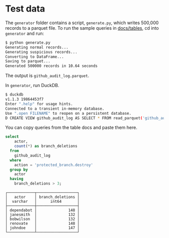 # Test data

The `generator` folder contains a script, `generate.py`, which writes 500,000 records to a parquet file. To run the sample queries in [docs/tables](../tables), cd into `generator` and run:

```bash
$ python generate.py
Generating normal records...
Generating suspicious records...
Converting to DataFrame...
Saving to parquet...
Generated 500000 records in 10.64 seconds
```

The output is `github_audit_log.parquet`.

In `generator`, run DuckDB.

```bash
$ duckdb
v1.1.3 19864453f7
Enter ".help" for usage hints.
Connected to a transient in-memory database.
Use ".open FILENAME" to reopen on a persistent database.
D CREATE VIEW github_audit_log AS SELECT * FROM read_parquet('github_audit_log.parquet');
```

You can copy queries from the table docs and paste them here.

```sql
select
    actor,
    count(*) as branch_deletions
  from
    github_audit_log
  where
    action = 'protected_branch.destroy'
  group by
    actor
  having
    branch_deletions > 3;
```

```
┌────────────┬──────────────────┐
│   actor    │ branch_deletions │
│  varchar   │      int64       │
├────────────┼──────────────────┤
│ dependabot │              148 │
│ janesmith  │              132 │
│ bobwilson  │              132 │
│ renovate   │              148 │
│ johndoe    │              147 │
└────────────┴──────────────────┘
```



